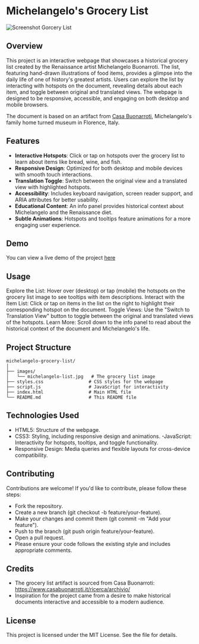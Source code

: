 # Michelangelo's Grocery List

![Screenshot Gorcery List](https://github.com/user-attachments/assets/d51158f7-7035-49e2-abaa-f1a0d52f80b7)

## Overview
This project is an interactive webpage that showcases a historical grocery list created by the Renaissance artist Michelangelo Buonarroti. The list, featuring hand-drawn illustrations of food items, provides a glimpse into the daily life of one of history's greatest artists. Users can explore the list by interacting with hotspots on the document, revealing details about each item, and toggle between original and translated views. The webpage is designed to be responsive, accessible, and engaging on both desktop and mobile browsers.

The document is based on an artifact from [Casa Buonarroti](https://www.casabuonarroti.it), Michelangelo's family home turned museum in Florence, Italy.

## Features
- **Interactive Hotspots**: Click or tap on hotspots over the grocery list to learn about items like bread, wine, and fish.
- **Responsive Design**: Optimized for both desktop and mobile devices with smooth touch interactions.
- **Translation Toggle**: Switch between the original view and a translated view with highlighted hotspots.
- **Accessibility**: Includes keyboard navigation, screen reader support, and ARIA attributes for better usability.
- **Educational Content**: An info panel provides historical context about Michelangelo and the Renaissance diet.
- **Subtle Animations**: Hotspots and tooltips feature animations for a more engaging user experience.

## Demo
You can view a live demo of the project [here](#)

## Usage
Explore the List: Hover over (desktop) or tap (mobile) the hotspots on the grocery list image to see tooltips with item descriptions.
Interact with the Item List: Click or tap on items in the list on the right to highlight their corresponding hotspot on the document.
Toggle Views: Use the "Switch to Translation View" button to toggle between the original and translated views of the hotspots.
Learn More: Scroll down to the info panel to read about the historical context of the document and Michelangelo's life.

## Project Structure
```
michelangelo-grocery-list/
│
├── images/
│   └── michelangelo-list.jpg   # The grocery list image
├── styles.css                 # CSS styles for the webpage
├── script.js                  # JavaScript for interactivity
├── index.html                 # Main HTML file
└── README.md                  # This README file
```

## Technologies Used
- HTML5: Structure of the webpage.
- CSS3: Styling, including responsive design and animations.
-JavaScript: Interactivity for hotspots, tooltips, and toggle functionality.
- Responsive Design: Media queries and flexible layouts for cross-device compatibility.

## Contributing
Contributions are welcome! If you'd like to contribute, please follow these steps:

- Fork the repository.
- Create a new branch (git checkout -b feature/your-feature).
- Make your changes and commit them (git commit -m "Add your feature").
- Push to the branch (git push origin feature/your-feature).
- Open a pull request.
- Please ensure your code follows the existing style and includes appropriate comments.

## Credits
- The grocery list artifact is sourced from Casa Buonarroti: https://www.casabuonarroti.it/ricerca/archivio/
- Inspiration for the project came from a desire to make historical documents interactive and accessible to a modern audience.

## License
This project is licensed under the MIT License. See the  file for details.
